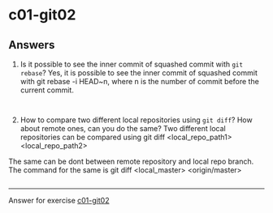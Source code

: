 # c01-git02

## Answers

1. Is it possible to see the inner commit of squashed commit with `git rebase`?
Yes, it is possible to see the inner commit of squashed commit with git rebase -i HEAD~n, where n is the number of commit before the current commit.
```


```

2. How to compare two different local repositories using `git diff`? How about remote ones, can you do the same?
Two different local repositories can be compared using git diff <local_repo_path1> <local_repo_path2>

The same can be dont between remote repository and local repo branch. The command for the same is
git diff <local_master> <origin/master>
```

```

<!-- Don't change anything below this point-->
<!-- Before commiting, remove both commented lines--> 
***
Answer for exercise [c01-git02](https://github.com/devopsacademyau/academy/blob/c54d252bda58575e9dc9f92718237bed58aae772/classes/01class/exercises/c01-git02/README.md)
